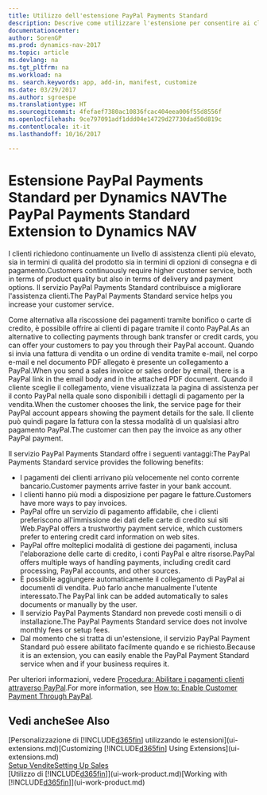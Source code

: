 ```yaml
---
title: Utilizzo dell'estensione PayPal Payments Standard
description: Descrive come utilizzare l'estensione per consentire ai clienti di eseguire pagamenti con PayPal.
documentationcenter: 
author: SorenGP
ms.prod: dynamics-nav-2017
ms.topic: article
ms.devlang: na
ms.tgt_pltfrm: na
ms.workload: na
ms. search.keywords: app, add-in, manifest, customize
ms.date: 03/29/2017
ms.author: sgroespe
ms.translationtype: HT
ms.sourcegitcommit: 4fefaef7380ac10836fcac404eea006f55d8556f
ms.openlocfilehash: 9ce797091adf1ddd04e14729d27730dad50d819c
ms.contentlocale: it-it
ms.lasthandoff: 10/16/2017

---
```

# <a name="the-paypal-payments-standard-extension-to-dynamics-nav"></a><span data-ttu-id="3ccee-103">Estensione PayPal Payments Standard per Dynamics NAV</span><span class="sxs-lookup"><span data-stu-id="3ccee-103">The PayPal Payments Standard Extension to Dynamics NAV</span></span>
<span data-ttu-id="3ccee-104">I clienti richiedono continuamente un livello di assistenza clienti più elevato, sia in termini di qualità del prodotto sia in termini di opzioni di consegna e di pagamento.</span><span class="sxs-lookup"><span data-stu-id="3ccee-104">Customers continuously require higher customer service, both in terms of product quality but also in terms of delivery and payment options.</span></span> <span data-ttu-id="3ccee-105">Il servizio PayPal Payments Standard contribuisce a migliorare l'assistenza clienti.</span><span class="sxs-lookup"><span data-stu-id="3ccee-105">The PayPal Payments Standard service helps you increase your customer service.</span></span>

<span data-ttu-id="3ccee-106">Come alternativa alla riscossione dei pagamenti tramite bonifico o carte di credito, è possibile offrire ai clienti di pagare tramite il conto PayPal.</span><span class="sxs-lookup"><span data-stu-id="3ccee-106">As an alternative to collecting payments through bank transfer or credit cards, you can offer your customers to pay you through their PayPal account.</span></span> <span data-ttu-id="3ccee-107">Quando si invia una fattura di vendita o un ordine di vendita tramite e-mail, nel corpo e-mail e nel documento PDF allegato è presente un collegamento a PayPal.</span><span class="sxs-lookup"><span data-stu-id="3ccee-107">When you send a sales invoice or sales order by email, there is a PayPal link in the email body and in the attached PDF document.</span></span> <span data-ttu-id="3ccee-108">Quando il cliente sceglie il collegamento, viene visualizzata la pagina di assistenza per il conto PayPal nella quale sono disponibili i dettagli di pagamento per la vendita.</span><span class="sxs-lookup"><span data-stu-id="3ccee-108">When the customer chooses the link, the service page for their PayPal account appears showing the payment details for the sale.</span></span> <span data-ttu-id="3ccee-109">Il cliente può quindi pagare la fattura con la stessa modalità di un qualsiasi altro pagamento PayPal.</span><span class="sxs-lookup"><span data-stu-id="3ccee-109">The customer can then pay the invoice as any other PayPal payment.</span></span>

<span data-ttu-id="3ccee-110">Il servizio PayPal Payments Standard offre i seguenti vantaggi:</span><span class="sxs-lookup"><span data-stu-id="3ccee-110">The PayPal Payments Standard service provides the following benefits:</span></span>

* <span data-ttu-id="3ccee-111">I pagamenti dei clienti arrivano più velocemente nel conto corrente bancario.</span><span class="sxs-lookup"><span data-stu-id="3ccee-111">Customer payments arrive faster in your bank account.</span></span>
* <span data-ttu-id="3ccee-112">I clienti hanno più modi a disposizione per pagare le fatture.</span><span class="sxs-lookup"><span data-stu-id="3ccee-112">Customers have more ways to pay invoices.</span></span>
* <span data-ttu-id="3ccee-113">PayPal offre un servizio di pagamento affidabile, che i clienti preferiscono all'immissione dei dati delle carte di credito sui siti Web.</span><span class="sxs-lookup"><span data-stu-id="3ccee-113">PayPal offers a trustworthy payment service, which customers prefer to entering credit card information on web sites.</span></span>
* <span data-ttu-id="3ccee-114">PayPal offre molteplici modalità di gestione dei pagamenti, inclusa l'elaborazione delle carte di credito, i conti PayPal e altre risorse.</span><span class="sxs-lookup"><span data-stu-id="3ccee-114">PayPal offers multiple ways of handling payments, including credit card processing, PayPal accounts, and other sources.</span></span>
* <span data-ttu-id="3ccee-115">È possibile aggiungere automaticamente il collegamento di PayPal ai documenti di vendita. Può farlo anche manualmente l'utente interessato.</span><span class="sxs-lookup"><span data-stu-id="3ccee-115">The PayPal link can be added automatically to sales documents or manually by the user.</span></span>
* <span data-ttu-id="3ccee-116">Il servizio PayPal Payments Standard non prevede costi mensili o di installazione.</span><span class="sxs-lookup"><span data-stu-id="3ccee-116">The PayPal Payments Standard service does not involve monthly fees or setup fees.</span></span>
* <span data-ttu-id="3ccee-117">Dal momento che si tratta di un'estensione, il servizio PayPal Payment Standard può essere abilitato facilmente quando e se richiesto.</span><span class="sxs-lookup"><span data-stu-id="3ccee-117">Because it is an extension, you can easily enable the PayPal Payment Standard service when and if your business requires it.</span></span>  

<span data-ttu-id="3ccee-118">Per ulteriori informazioni, vedere [Procedura: Abilitare i pagamenti clienti attraverso PayPal](sales-how-enable-payment-service-extensions.md).</span><span class="sxs-lookup"><span data-stu-id="3ccee-118">For more information, see [How to: Enable Customer Payment Through PayPal](sales-how-enable-payment-service-extensions.md).</span></span>

## <a name="see-also"></a><span data-ttu-id="3ccee-119">Vedi anche</span><span class="sxs-lookup"><span data-stu-id="3ccee-119">See Also</span></span>
<span data-ttu-id="3ccee-120">[Personalizzazione di [!INCLUDE[d365fin](includes/d365fin_md.md)] utilizzando le estensioni](ui-extensions.md)</span><span class="sxs-lookup"><span data-stu-id="3ccee-120">[Customizing [!INCLUDE[d365fin](includes/d365fin_md.md)] Using Extensions](ui-extensions.md)</span></span>  
[<span data-ttu-id="3ccee-121">Setup Vendite</span><span class="sxs-lookup"><span data-stu-id="3ccee-121">Setting Up Sales</span></span>](sales-setup-sales.md)  
<span data-ttu-id="3ccee-122">[Utilizzo di [!INCLUDE[d365fin](includes/d365fin_md.md)]](ui-work-product.md)</span><span class="sxs-lookup"><span data-stu-id="3ccee-122">[Working with [!INCLUDE[d365fin](includes/d365fin_md.md)]](ui-work-product.md)</span></span>

